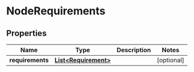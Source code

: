 
# NodeRequirements

## Properties
Name | Type | Description | Notes
------------ | ------------- | ------------- | -------------
**requirements** | [**List&lt;Requirement&gt;**](Requirement.md) |  |  [optional]



